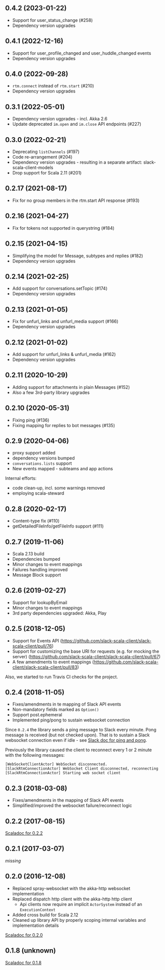 0.4.2 (2023-01-22)
------------------
* Support for user_status_change (#258)
* Dependency version upgrades

0.4.1 (2022-12-16)
------------------
* Support for user_profile_changed and user_huddle_changed events
* Dependency version upgrades

0.4.0 (2022-09-28)
------------------
* `rtm.connect` instead of `rtm.start` (#210)
* Dependency version upgrades

0.3.1 (2022-05-01)
------------------
* Dependency version ugprades - incl. Akka 2.6
* Update deprecated `im.open` and `im.close` API endpoints (#227) 

0.3.0 (2022-02-21)
-------------------
* Deprecating `listChannels` (#197)
* Code re-arrangement (#204)
* Dependency version upgrades - resulting in a separate artifact: slack-scala-client-models
* Drop support for Scala 2.11 (#201)

0.2.17 (2021-08-17)
-------------------
* Fix for no group members in the rtm.start API response (#193)

0.2.16 (2021-04-27)
-------------------
* Fix for tokens not supported in querystring (#184)

0.2.15 (2021-04-15)
-------------------
* Simplifying the model for Message, subtypes and replies (#182)
* Dependency version upgrades

0.2.14 (2021-02-25)
-------------------
* Add support for conversations.setTopic (#174)
* Dependency version upgrades

0.2.13 (2021-01-05)
-------------------
* Fix for unfurl_links and unfurl_media support (#166)
* Dependency version upgrades

0.2.12 (2021-01-02)
-------------------
* Add support for unfurl_links & unfurl_media (#162)
* Dependency version upgrades

0.2.11 (2020-10-29)
-------------------
* Adding support for attachments in plain Messages (#152)
* Also a few 3rd-party library upgrades

0.2.10 (2020-05-31)
-------------------
* Fixing ping (#136)
* Fixing mapping for replies to bot messages (#135)

0.2.9 (2020-04-06)
------------------
* proxy support added
* dependency versions bumped
* `conversations.lists` support
* New events mapped - subteams and app actions

Internal efforts:
* code clean-up, incl. some warnings removed
* employing scala-steward

0.2.8 (2020-02-17)
------------------
* Content-type fix (#110)
* getDetailedFileInfo/getFileInfo support (#111)

0.2.7 (2019-11-06)
------------------
* Scala 2.13 build
* Dependencies bumped
* Minor changes to event mappings
* Failures handling improved
* Message Block support

0.2.6 (2019-02-27)
------------------
* Support for lookupByEmail
* Minor changes to event mappings
* 3rd party dependencies upgraded: Akka, Play

0.2.5 (2018-12-05)
------------------
* Support for Events API (https://github.com/slack-scala-client/slack-scala-client/pull/76)
* Support for customizing the base URI for requests (e.g. for mocking the server) (https://github.com/slack-scala-client/slack-scala-client/pull/67)
* A few amendments to event mappings (https://github.com/slack-scala-client/slack-scala-client/pull/83)

Also, we started to run Travis CI checks for the project.

0.2.4 (2018-11-05)
------------------
* Fixes/amendments in te mapping of Slack API events
* Non-mandatory fields marked as `Option()`
* Support post.ephemeral
* Implemented ping/pong to sustain websocket connection

Since `0.2.4` the library sends a ping message to Slack every minute. Pong
message is received (but not checked upon). That is to sustain a Slack
websocket connection even if idle - see [Slack doc for ping and pong](https://api.slack.com/rtm#ping_and_pong).

Previously the library caused the client to reconnect every 1 or 2 minute
with the following messages:
```
[WebSocketClientActor] WebSocket disconnected.
[SlackRtmConnectionActor] WebSocket Client disconnected, reconnecting
[SlackRtmConnectionActor] Starting web socket client
```



0.2.3 (2018-03-08)
------------------
* Fixes/amendments in the mapping of Slack API events
* Simplified/improved the websocket failure/reconnect logic


0.2.2 (2017-08-15)
------------------

[Scaladoc for 0.2.2](http://doc.bryangilbert.com/slack-scala-client/0.2.2/index.html)

0.2.1 (2017-03-07)
------------------

_missing_


0.2.0 (2016-12-08)
------------------

* Replaced spray-websocket with the akka-http websocket implementation
* Replaced dispatch http client with the akka-http http client
    * Api clients now require an implicit ```ActorSystem``` instead of an ```ExecutionContext```
* Added cross build for Scala 2.12
* Cleaned up library API by properly scoping internal variables and implementation details

[Scaladoc for 0.2.0](http://doc.bryangilbert.com/slack-scala-client/0.2.0/)

0.1.8 (unknown)
---------------

[Scaladoc for 0.1.8](http://doc.bryangilbert.com/slack-scala-client/0.1.8/)
